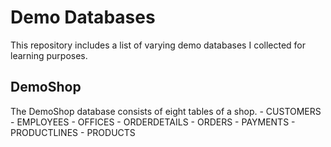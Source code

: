 # Demo Databases
This repository includes a list of varying demo databases I collected for learning purposes. 

## DemoShop 
The DemoShop database consists of eight tables of a shop.
    - CUSTOMERS
    - EMPLOYEES
    - OFFICES
    - ORDERDETAILS
    - ORDERS
    - PAYMENTS
    - PRODUCTLINES
    - PRODUCTS